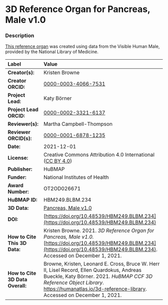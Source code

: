 # 3D Reference Organ for Pancreas, Male v1.0

### Description
[This reference organ](https://humanatlas.io/3d-reference-library) was created using data from the Visible Human Male, provided by the National Library of Medicine.

| Label | Value |
| :------------- |:-------------|
| **Creator(s):** | Kristen Browne |
| **Creator ORCID:** | [0000-0003-4066-7531](https://orcid.org/0000-0003-4066-7531) |
| **Project Lead:** | Katy B&ouml;rner |
| **Project Lead ORCID:** | [0000-0002-3321-6137](https://orcid.org/0000-0002-3321-6137) |
| **Reviewer(s):** | Martha Campbell-Thompson | 
| **Reviewer ORCID(s):** |[0000-0001-6878-1235](https://doi.org/10.5072/0000-0001-6878-1235) |
| **Date:** | 2021-12-01 |
| **License:** | Creative Commons Attribution 4.0 International ([CC BY 4.0](https://creativecommons.org/licenses/by/4.0/)) |
| **Publisher:** | HuBMAP |
| **Funder:** | National Institutes of Health |
| **Award Number:** | OT2OD026671 |
| **HuBMAP ID:** | HBM249.BLBM.234 |
| **3D Data:** | [Pancreas, Male v1.0](https://hubmapconsortium.github.io/ccf-releases/v1.1/models/VH_M_Pancreas.glb) |
| **DOI:** | [https://doi.org/10.48539/HBM249.BLBM.234](https://doi.org/10.48539/HBM249.BLBM.234) |
| **How to Cite This 3D Data:** | Kristen Browne. 2021. *3D Reference Organ for Pancreas, Male v1.0.* [https://doi.org/10.48539/HBM249.BLBM.234](https://doi.org/10.48539/HBM249.BLBM.234). Accessed on December 1, 2021. |
| **How to Cite 3D Data Overall:** | Browne, Kristen, Leonard E. Cross, Bruce W. Herr II, Lisel Record, Ellen Quardokus, Andreas Bueckle, Katy B&ouml;rner. 2021. *HuBMAP CCF 3D Reference Object Library*. https://humanatlas.io/3d-reference-library. Accessed on December 1, 2021. |

